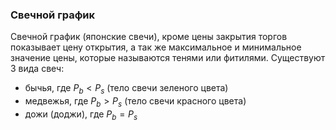 ### Свечной график
Свечной график (японские свечи), кроме цены закрытия торгов показывает цену открытия, а так же максимальное и минимальное значение цены, которые называются тенями или фитилями. Существуют 3 вида свеч: 
- бычья, где $P_b < P_s$ (тело свечи зеленого цвета)
- медвежья, где $P_b > P_s$ (тело свечи красного цвета)
- дожи (доджи), где $P_b = P_s$
